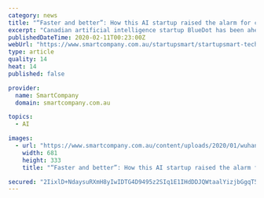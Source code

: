 ```yaml
---
category: news
title: "“Faster and better”: How this AI startup raised the alarm for coronavirus a week before the World Health Organisation"
excerpt: "Canadian artificial intelligence startup BlueDot has been ahead of global health organisations for tracking the spread of coronavirus, first raising the alarm on New Year’s Eve, a week before the World Health Organisation and the US Centre for Disease Control. According to media reports, BlueDot founder and chief executive Kamran Khan says ..."
publishedDateTime: 2020-02-11T00:23:00Z
webUrl: "https://www.smartcompany.com.au/startupsmart/startupsmart-technology/bluedot-coronavirus/"
type: article
quality: 14
heat: 14
published: false

provider:
  name: SmartCompany
  domain: smartcompany.com.au

topics:
  - AI

images:
  - url: "https://www.smartcompany.com.au/content/uploads/2020/01/wuhan-china.jpg"
    width: 681
    height: 333
    title: "“Faster and better”: How this AI startup raised the alarm for coronavirus a week before the World Health Organisation"

secured: "2IixlD+NdaysuRXmH8yIwIDTG4D9495z2SIq1E1IHdDDJQWtaalYizjbGgqT5g3Vho3JuuUp8Ux92wQ7ns4llfJ8QKN/waxbiK+6WtorML7b2VKjsnmk6ir2NgD2afxLuJ04kyh1G6tG6QFl4a7cYi1qA3ydvbb6GoenMT+a8UraaE4UpHywALG2T7V0EYC/glXb7EV3Tx2YuGaPNAXSakvJ8xvhU4OUgGJlpn2X+JhpFU68nj/UD9RHHfCtvzuSxy2Yves0rx+yJ0OqO2JufAZJRXptBNrtAzSr3J6Tf8I5pqfIaKwk3c7s+25Ym8ObwLas+teV8jL8Xznp54TQlC8iTdrVgMojravtDzwa76+HD7jsLz6N7eECOuLMOgxAc8B+GCPkKJBLj29bLgD1EI9BkC5qJjIjGaIh23mCrh6JBtdcbOJxY/Fts64915GqOb0RiA2ExcvGE2hd9uyu2Qnbo40YrXmyU6RkD7b9hAQ=;HjRwo6AQk4YqyKMFrBnfQg=="
---
```


